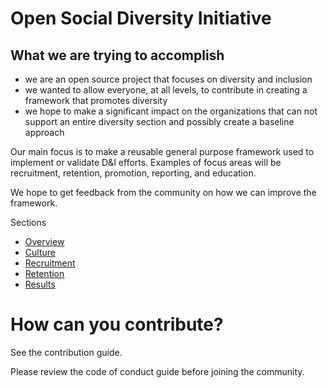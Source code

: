 # Open Social Diversity Initiative

## What we are trying to accomplish
- we are an open source project that focuses on diversity and inclusion
- we wanted to allow everyone, at all levels, to contribute in creating a framework that promotes diversity
- we hope to make a significant impact on the organizations that can not support an entire diversity section and possibly create a baseline approach


Our main focus is to make a reusable general purpose framework used to implement or validate D&I efforts. Examples of focus areas will be recruitment, retention, promotion, reporting, and education.

We hope to get feedback from the community on how we can improve the framework.

Sections

- [Overview](https://killumslow.github.io/Open-Social-Diversity-Initiative/content/diversity_and_inclusion)
- [Culture](https://killumslow.github.io/Open-Social-Diversity-Initiative/content/culture)              
- [Recruitment](https://killumslow.github.io/Open-Social-Diversity-Initiative/content/recruitment)      
- [Retention](https://killumslow.github.io/Open-Social-Diversity-Initiative/content/retention)
- [Results](https://killumslow.github.io/Open-Social-Diversity-Initiative/content/results)

# How can you contribute?
See the contribution guide.

Please review the code of conduct guide before joining the community.
